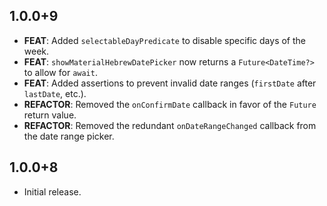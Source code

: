 ## 1.0.0+9

- **FEAT**: Added `selectableDayPredicate` to disable specific days of the week.
- **FEAT**: `showMaterialHebrewDatePicker` now returns a `Future<DateTime?>` to allow for `await`.
- **FEAT**: Added assertions to prevent invalid date ranges (`firstDate` after `lastDate`, etc.).
- **REFACTOR**: Removed the `onConfirmDate` callback in favor of the `Future` return value.
- **REFACTOR**: Removed the redundant `onDateRangeChanged` callback from the date range picker.

## 1.0.0+8

- Initial release.
